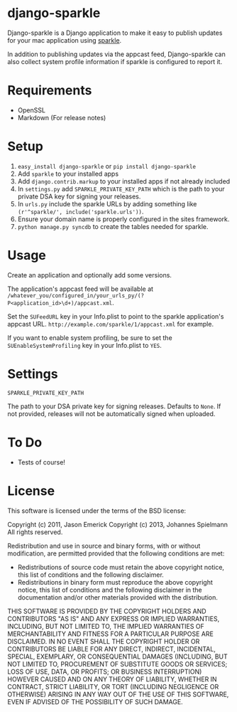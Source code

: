 # django-sparkle

Django-sparkle is a Django application to make it easy to publish updates for your mac application using [sparkle](http://sparkle.andymatuschak.org/).

In addition to publishing updates via the appcast feed, Django-sparkle can also collect system profile information if sparkle is configured to report it.


# Requirements

* OpenSSL
* Markdown (For release notes)

# Setup

1. `easy_install django-sparkle` or `pip install django-sparkle`
2. Add `sparkle` to your installed apps
3. Add `django.contrib.markup` to your installed apps if not already included
3. In `settings.py` add `SPARKLE_PRIVATE_KEY_PATH` which is the path to your private DSA key for signing your releases.
4. In `urls.py` include the sparkle URLs by adding something like `(r'^sparkle/', include('sparkle.urls'))`.
5. Ensure your domain name is properly configured in the sites framework.
6. `python manage.py syncdb` to create the tables needed for sparkle.

# Usage

Create an application and optionally add some versions.

The application's appcast feed will be available at `/whatever_you/configured_in/your_urls_py/(?P<application_id>\d+)/appcast.xml`.

Set the `SUFeedURL` key in your Info.plist to point to the sparkle application's appcast URL. `http://example.com/sparkle/1/appcast.xml` for example.

If you want to enable system profiling, be sure to set the `SUEnableSystemProfiling` key in your Info.plist to `YES`.

# Settings

`SPARKLE_PRIVATE_KEY_PATH`

The path to your DSA private key for signing releases.  Defaults to `None`.  If not provided, releases will not be automatically signed when uploaded.

# To Do

* Tests of course!

# License

This software is licensed under the terms of the BSD license:

Copyright (c) 2011, Jason Emerick
Copyright (c) 2013, Johannes Spielmann
All rights reserved.

Redistribution and use in source and binary forms, with or without modification, are permitted provided that the following conditions are met:

 * Redistributions of source code must retain the above copyright notice, this list of conditions and the following disclaimer.
 * Redistributions in binary form must reproduce the above copyright notice, this list of conditions and the following disclaimer in the documentation and/or other materials provided with the distribution.

THIS SOFTWARE IS PROVIDED BY THE COPYRIGHT HOLDERS AND CONTRIBUTORS "AS IS" AND ANY EXPRESS OR IMPLIED WARRANTIES, INCLUDING, BUT NOT LIMITED TO, THE IMPLIED WARRANTIES OF MERCHANTABILITY AND FITNESS FOR A PARTICULAR PURPOSE ARE DISCLAIMED. IN NO EVENT SHALL THE COPYRIGHT HOLDER OR CONTRIBUTORS BE LIABLE FOR ANY DIRECT, INDIRECT, INCIDENTAL, SPECIAL, EXEMPLARY, OR CONSEQUENTIAL DAMAGES (INCLUDING, BUT NOT LIMITED TO, PROCUREMENT OF SUBSTITUTE GOODS OR SERVICES; LOSS OF USE, DATA, OR PROFITS; OR BUSINESS INTERRUPTION) HOWEVER CAUSED AND ON ANY THEORY OF LIABILITY, WHETHER IN CONTRACT, STRICT LIABILITY, OR TORT (INCLUDING NEGLIGENCE OR OTHERWISE) ARISING IN ANY WAY OUT OF THE USE OF THIS SOFTWARE, EVEN IF ADVISED OF THE POSSIBILITY OF SUCH DAMAGE.
